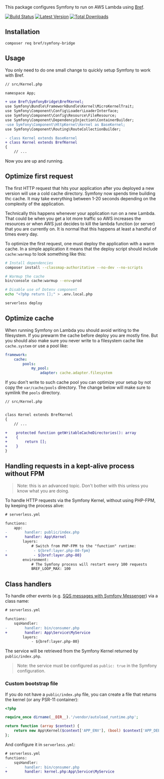 This package configures Symfony to run on AWS Lambda using [Bref](https://bref.sh/).

[![Build Status](https://github.com/brefphp/symfony-bridge/workflows/Tests/badge.svg)](https://github.com/brefphp/symfony-bridge/actions)
[![Latest Version](https://img.shields.io/packagist/v/bref/symfony-bridge?style=flat-square)](https://packagist.org/packages/bref/symfony-bridge)
[![Total Downloads](https://img.shields.io/packagist/dt/bref/symfony-bridge.svg?style=flat-square)](https://packagist.org/packages/bref/symfony-bridge)

## Installation

```cli
composer req bref/symfony-bridge
```

## Usage

You only need to do one small change to quickly setup Symfony to work with Bref.

```diff
// src/Kernel.php

namespace App;

+ use Bref\SymfonyBridge\BrefKernel;
use Symfony\Bundle\FrameworkBundle\Kernel\MicroKernelTrait;
use Symfony\Component\Config\Loader\LoaderInterface;
use Symfony\Component\Config\Resource\FileResource;
use Symfony\Component\DependencyInjection\ContainerBuilder;
-use Symfony\Component\HttpKernel\Kernel as BaseKernel;
use Symfony\Component\Routing\RouteCollectionBuilder;

- class Kernel extends BaseKernel
+ class Kernel extends BrefKernel
{
    // ...
```

Now you are up and running.

## Optimize first request

The first HTTP request that hits your application after you deployed a new version
will use a cold cache directory. Symfony now spends time building thc cache. It may
take everything between 1-20 seconds depending on the complexity of the application.

Technically this happens whenever your application run on a new Lambda. That could
be when you get a lot more traffic so AWS increases the resources or when AWS just
decides to kill the lambda function (or server) that you are currently on. It is
normal that this happens at least a handful of times every day.

To optimize the first request, one must deploy the application with a warm cache.
In a simple application it means that the deploy script should include `cache:warmup`
to look something like this:

```bash
# Install dependencies
composer install --classmap-authoritative --no-dev --no-scripts

# Warmup the cache
bin/console cache:warmup --env=prod

# Disable use of Dotenv component
echo "<?php return [];" > .env.local.php

serverless deploy
```

## Optimize cache

When running Symfony on Lambda you should avoid writing to the filesystem. If
you prewarm the cache before deploy you are mostly fine. But you should also make
sure you never write to a filesystem cache like `cache.system` or use a pool like:

```yaml
framework:
    cache:
        pools:
            my_pool:
                adapter: cache.adapter.filesystem
```

If you don't write to such cache pool you can optimize your setup by not copy the
`var/cache/pools` directory. The change below will make sure to symlink the `pools`
directory.

```diff
// src/Kernel.php


class Kernel extends BrefKernel
{
    // ...

+    protected function getWritableCacheDirectories(): array
+    {
+        return [];
+    }
}
```

## Handling requests in a kept-alive process without FPM

> Note: this is an advanced topic. Don't bother with this unless you know what you are doing.

To handle HTTP requests via the Symfony Kernel, without using PHP-FPM, by keeping the process alive:

```diff
# serverless.yml

functions:
    app:
-        handler: public/index.php
+        handler: App\Kernel
        layers:
            # Switch from PHP-FPM to the "function" runtime:
-            - ${bref:layer.php-80-fpm}
+            - ${bref:layer.php-80}
        environment:
            # The Symfony process will restart every 100 requests
            BREF_LOOP_MAX: 100
```

## Class handlers

To handle other events (e.g. [SQS messages with Symfony Messenger](https://github.com/brefphp/symfony-messenger)) via a class name:

```diff
# serverless.yml

functions:
    sqsHandler:
-        handler: bin/consumer.php
+        handler: App\Service\MyService
        layers:
            - ${bref:layer.php-80}
```

The service will be retrieved from the Symfony Kernel returned by `public/index.php`.

> Note: the service must be configured as `public: true` in the Symfony configuration.

### Custom bootstrap file

If you do not have a `public/index.php` file, you can create a file that returns the kernel (or any PSR-11 container):

```php
<?php

require_once dirname(__DIR__).'/vendor/autoload_runtime.php';

return function (array $context) {
    return new App\Kernel($context['APP_ENV'], (bool) $context['APP_DEBUG']);
};
```

And configure it in `serverless.yml`:

```diff
# serverless.yml
functions:
    sqsHandler:
-        handler: bin/consumer.php
+        handler: kernel.php:App\Service\MyService
```

